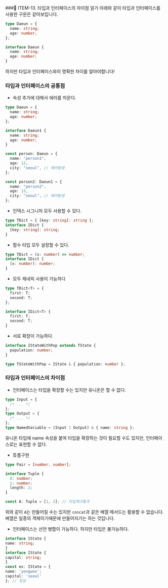 ###📌 ITEM-13. 타입과 인터페이스의 차이점 알기
아래와 같이 타입과 인터페이스를 사용한 구문은 같아보입니다.

```typescript
type Daeun = {
  name: string;
  age: number;
};

interface Daeun {
  name: string;
  age: number;
}
```

하지만 타입과 인터페이스와의 명확한 차이를 알아야합니다!

### 타입과 인터페이스의 공통점

- 속성 추가에 대해서 에러를 띄운다.

```typescript
type Daeun = {
  name: string;
  age: number;
};

interface Daeun1 {
  name: string;
  age: number;
}

const person: Daeun = {
  name: "person1",
  age: 12,
  city: "seoul", // 에러발생
};

const person2: Daeun1 = {
  name: "person2",
  age: 13,
  city: "seoul", // 에러발생
};
```

- 인덱스 시그니처 모두 사용할 수 있다.

```typescript
type TDict = { [key: string]: string };
interface IDict {
  [key: string]: string;
}
```

- 함수 타입 모두 설정할 수 있다.

```typescript
type TDict = (x: number) => number;
interface IDict {
  (x: number): number;
}
```

- 모두 제네릭 사용이 가능하다

```typescript
type TDict<T> = {
  first: T;
  second: T;
};

interface IDict<T> {
  first: T;
  second: T;
}
```

- 서로 확장이 가능하다

```typescript
interface IStateWithPop extends TState {
  population: number;
}

type TStateWithPop = IState & { population: number };
```

### 타입과 인터페이스의 차이점

- 인터페이스는 타입을 확장할 수는 있지만 유니온은 할 수 없다.

```typescript
type Input = {
  /* ... */
};
type Output = {
  /* ... */
};
type NamedVariable = (Input | Output) & { name: string };
```

유니온 타입에 name 속성을 붙여 타입을 확장하는 것이 필요할 수도 있지만, 인터페이스로는 표현할 수 없다.

- 튜플구현

```typescript
type Pair = [number, number];

interface Tuple {
  0: number;
  1: number;
  length: 2;
}

const A: Tuple = [1, 2]; // 타입체크통과
```

위와 같이 `A`는 만들어질 수는 있지만 `concat`과 같은 배열 메서드는 활용할 수 없습니다.
배열은 일종의 객체이기때문에 만들어지기는 하는 것입니다.

- 인터페이스는 선언 병합이 가능하다. 하지만 타입은 불가능하다.

```typescript
interface IState {
name: string;
}
interface IState {
capital: string;
}
const ex: IState = {
name: 'yongwoo';
capital: 'seoul'
}; // 정상
```
